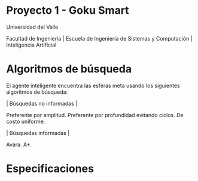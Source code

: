 # Proyecto 1 - Goku Smart

Universidad del Valle

Facultad de Ingeniería | Escuela de Ingeniería de Sistemas y Computación | Inteligencia Artificial

# Algoritmos de búsqueda

El agente inteligente encuentra las esferas meta usando los siguientes algoritmos de búsqueda:

| Búsquedas no informadas |

Preferente por amplitud.
Preferente por profundidad evitando ciclos.
De costo uniforme.

| Búsquedas informadas |

Avara.
A*.

# Especificaciones



